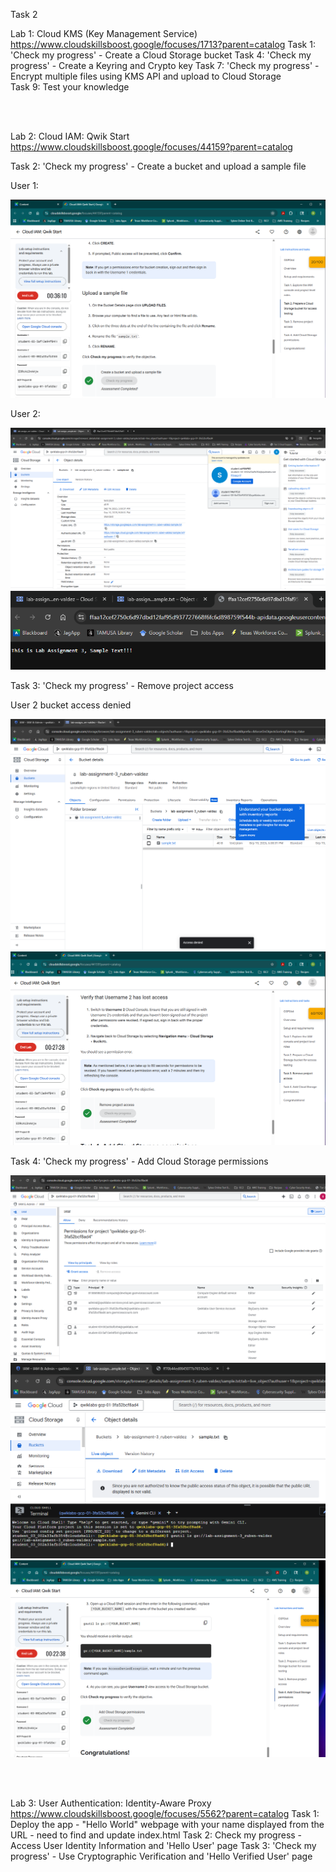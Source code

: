 



Task 2




Lab 1: Cloud KMS (Key Management Service)  https://www.cloudskillsboost.google/focuses/1713?parent=catalog
Task 1: 'Check my progress' - Create a Cloud Storage bucket 
Task 4: 'Check my progress' - Create a Keyring and Crypto key
Task 7: 'Check my progress' - Encrypt multiple files using KMS API and upload to Cloud Storage  
Task 9: Test your knowledge




<br><br>

Lab 2: Cloud IAM: Qwik Start https://www.cloudskillsboost.google/focuses/44159?parent=catalog

Task 2: 'Check my progress' - Create a bucket and upload a sample file 

User 1: 

![alt text](image.png)

User 2:

![alt text](image-2.png)    ![alt text](image-1.png)


Task 3: 'Check my progress' -  Remove project access 


User 2 bucket access denied 

![alt text](image-3.png)  ![alt text](image-4.png)


Task 4: 'Check my progress' - Add Cloud Storage permissions 

![alt text](image-5.png) ![alt text](image-6.png) ![alt text](image-7.png)




<br><br>

Lab 3: User Authentication: Identity-Aware Proxy  https://www.cloudskillsboost.google/focuses/5562?parent=catalog
Task 1: Deploy the app - "Hello World" webpage with your name displayed from the URL - need to find and update index.html 
Task 2: Check my progress -  Access User Identity Information and 'Hello User' page
Task 3: 'Check my progress' - Use Cryptographic Verification  and 'Hello Verified User' page